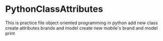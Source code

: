 # PythonClassAttributes
This is practice file object oriented programming in python
add new class
create attributes
brands and model
create new mobile's brand and model 
print 
